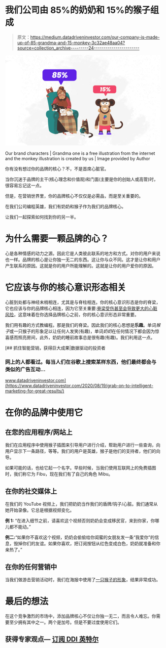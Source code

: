 # 我们公司由 85%的奶奶和 15%的猴子组成

> 原文：<https://medium.datadriveninvestor.com/our-company-is-made-up-of-85-grandma-and-15-monkey-3c32ae48aa04?source=collection_archive---------24----------------------->

![](img/cea246c0290c4231d93b95ca50ce9f48.png)

Our brand characters | Grandma one is a free illustration from the internet and the monkey illustration is created by us | Image provided by Author

你有没有想过你的品牌的核心？不，不是首席心脏官。

当你沉迷于品牌的主干(核心理念和价值观)和门面(主要是你的创始人或高管)时，很容易忘记这一点。

但是，在营销世界里，你的品牌核心不仅仅是必需品，而是至关重要的。

在我们公司编程英雄，我们有奶奶和猴子作为我们的品牌核心。

让我们一起探索如何找到你的另一半。

# 为什么需要一颗品牌的心？

心是各种情感的动力之源。因此它是人类彼此联系的地方和方式。对你的用户来说也一样。品牌的核心是让你独一无二的东西。这让你与众不同。这才是让你和用户产生联系的原因。这就是你的用户所能理解的。这就是让你的用户爱你的原因。

# 它应该与你的核心意识形态相关

心脏到处都与神经末梢相连，尤其是与脊柱相连。你的核心意识形态是你的脊梁，它也应该与你的品牌核心相连，因为它至关重要:[脊梁受伤甚至会导致更大的心脏风险](https://www.sciencedaily.com/releases/2011/10/111024084628.htm)，这意味着在你选择品牌核心之前，你的核心意识形态非常重要。

我们用有趣的方式教编程。那是我们的脊梁。因此我们的核心思想是**乐趣**。单词*猴子*或一只猴子的形象足以让任何人发笑(有趣)，单词*奶奶*在任何情况下都会因为惊喜感而照亮房间，此外，奶奶的睡前故事总是很有趣(有趣)。我们利用这一点。

[](https://www.datadriveninvestor.com/2020/08/19/grab-on-to-intelligent-marketing-for-great-results/) [## 抓住智能营销，获得巨大成果|数据驱动的投资者

### 网上的人都看过。每当人们在谷歌上搜索某样东西，他们最终都会与类似的广告互动…

www.datadriveninvestor.com](https://www.datadriveninvestor.com/2020/08/19/grab-on-to-intelligent-marketing-for-great-results/) 

# 在你的品牌中使用它

## 在您的应用程序/网站上

我们在应用程序中使用猴子插图来引导用户进行介绍，帮助用户进行一些查询，向用户显示下一条路径，等等。我们的用户是英雄，猴子是他们的支持者，他们的向导。

如果可能的话，也给它起一个名字。早些时候，当我们使用互联网上的免费插图时，我们称它为 Fibu，现在我们有了自己的角色 Mibu。

## 在你的社交媒体上

在我们的 YouTube 视频上，我们把奶奶当作我们的盾牌/钩子/心脏。我们通常从她开始录像。它总是根据视频变化。

**例 1:** “在进入细节之前，请喜欢这个视频否则奶奶会变成移民官，来到你家，你哪儿都不能动。”

**例二:**“如果你不喜欢这个视频，奶奶会偷偷给你闺蜜的女朋友发一条“我爱你”的信息，毁掉你们的友谊。如果你喜欢，把订阅按钮从红色变成白色，奶奶就准备和你亲热了。”

## 在你的任何营销中

当我们做游击营销活动时，我们在海报中使用了[一只猴子的形象](https://twitter.com/ProgrammingHero/status/1307813717917208578?s=19)，结果非常成功。

# 最后的想法

在这个竞争激烈的市场中，添加品牌核心不仅让你独一无二，而且令人难忘。你需要至少拥有其中之一。两个是加号。但是不要过度使用它们。

## 获得专家观点— [订阅 DDI 英特尔](https://datadriveninvestor.com/ddi-intel)